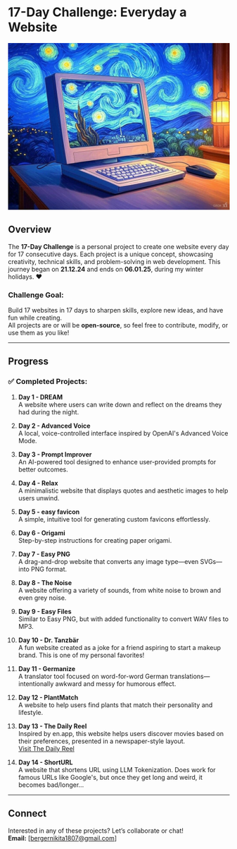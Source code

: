# 17-Day Challenge: Everyday a Website

![Title Image](logo.jpg)

## Overview
The **17-Day Challenge** is a personal project to create one website every day for 17 consecutive days. Each project is a unique concept, showcasing creativity, technical skills, and problem-solving in web development. This journey began on **21.12.24** and ends on **06.01.25**, during my winter holidays. ❤️

### Challenge Goal:
Build 17 websites in 17 days to sharpen skills, explore new ideas, and have fun while creating.  
All projects are or will be **open-source**, so feel free to contribute, modify, or use them as you like!

---

## Progress

### ✅ Completed Projects:
1. **Day 1 - DREAM**  
   A website where users can write down and reflect on the dreams they had during the night.

2. **Day 2 - Advanced Voice**  
   A local, voice-controlled interface inspired by OpenAI's Advanced Voice Mode.

3. **Day 3 - Prompt Improver**  
   An AI-powered tool designed to enhance user-provided prompts for better outcomes.

4. **Day 4 - Relax**  
   A minimalistic website that displays quotes and aesthetic images to help users unwind.

5. **Day 5 - easy favicon**  
   A simple, intuitive tool for generating custom favicons effortlessly.

6. **Day 6 - Origami**  
   Step-by-step instructions for creating paper origami.

7. **Day 7 - Easy PNG**  
   A drag-and-drop website that converts any image type—even SVGs—into PNG format.

8. **Day 8 - The Noise**  
   A website offering a variety of sounds, from white noise to brown and even grey noise.

9. **Day 9 - Easy Files**  
   Similar to Easy PNG, but with added functionality to convert WAV files to MP3.

10. **Day 10 - Dr. Tanzbär**  
    A fun website created as a joke for a friend aspiring to start a makeup brand. This is one of my personal favorites!

11. **Day 11 - Germanize**  
    A translator tool focused on word-for-word German translations—intentionally awkward and messy for humorous effect.

12. **Day 12 - PlantMatch**  
    A website to help users find plants that match their personality and lifestyle.

13. **Day 13 - The Daily Reel**  
    Inspired by en.app, this website helps users discover movies based on their preferences, presented in a newspaper-style layout.  
    [Visit The Daily Reel](https://the-daily-reel.vercel.app/)

14. **Day 14 - ShortURL**  
    A website that shortens URL using LLM Tokenization. Does work for famous URLs like Google's, but once they get long and weird, it becomes bad/longer...

---

## Connect
Interested in any of these projects? Let’s collaborate or chat!  
**Email:** [bergernikita1807@gmail.com]
